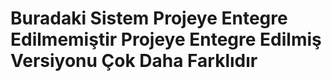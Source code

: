 # Buradaki Sistem Projeye Entegre Edilmemiştir Projeye Entegre Edilmiş Versiyonu Çok Daha Farklıdır 
